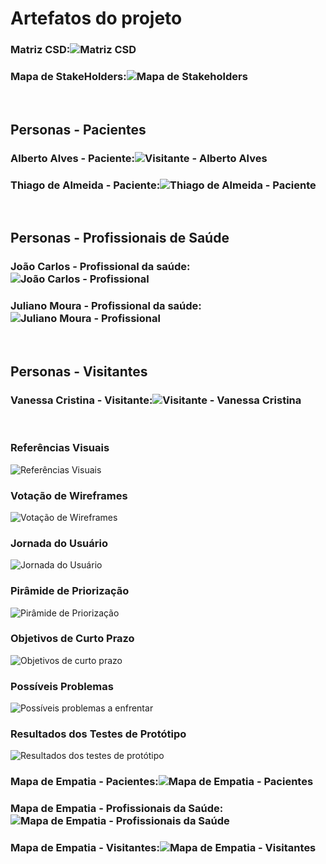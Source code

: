 # Artefatos do projeto

### Matriz CSD:![Matriz CSD](https://user-images.githubusercontent.com/90854484/136440853-7a29fe94-bff8-406c-abe6-32465d0b9162.jpg)
### Mapa de StakeHolders:![Mapa de Stakeholders](https://user-images.githubusercontent.com/90854484/136440859-a45a047c-1413-45ba-a19e-9d566088220c.jpg)

</br>

## Personas - Pacientes
### Alberto Alves - Paciente:![Visitante - Alberto Alves](https://user-images.githubusercontent.com/90854484/145900863-85228a6b-8820-45c4-b0bc-ac230be84678.jpg)
### Thiago de Almeida - Paciente:![Thiago de Almeida - Paciente](https://user-images.githubusercontent.com/90854484/145898365-9c6f7ddd-d7f4-4e17-a7ed-3fbde4f53800.jpg)

</br>

## Personas - Profissionais de Saúde
### João Carlos - Profissional da saúde:![João Carlos - Profissional](https://user-images.githubusercontent.com/90854484/145900200-628831d1-4239-4e92-8755-a575255c1941.jpg)
### Juliano Moura - Profissional da saúde:![Juliano Moura - Profissional](https://user-images.githubusercontent.com/90854484/145899614-46ee1809-f77b-4fbe-b0d7-663636e68f64.jpg)

</br>

## Personas - Visitantes
### Vanessa Cristina - Visitante:![Visitante - Vanessa Cristina](https://user-images.githubusercontent.com/90854484/145900509-3b83af21-3424-4459-b7fd-58a6e60d7f80.jpg)


</br>

### Referências Visuais
![Referências Visuais](https://user-images.githubusercontent.com/90854484/146049207-9d38598c-b0a2-4654-b3d2-dde5d8db22bd.jpg)

### Votação de Wireframes
![Votação de Wireframes](https://user-images.githubusercontent.com/90854484/146049327-2dd6e4f6-d6d1-4762-9883-039828abff10.jpg)

### Jornada do Usuário
![Jornada do Usuário](https://user-images.githubusercontent.com/90854484/146048477-e7c8cbd3-65ea-470f-aec1-bea0a1986fd8.jpg)

### Pirâmide de Priorização
![Pirâmide de Priorização](https://user-images.githubusercontent.com/90854484/146048585-067b0f19-08d9-4817-98a0-4f538c33d059.jpg)

### Objetivos de Curto Prazo
![Objetivos de curto prazo](https://user-images.githubusercontent.com/90854484/146048701-7e210fd0-9a66-4304-861d-234f9ea53f11.jpg)

### Possíveis Problemas
![Possíveis problemas a enfrentar](https://user-images.githubusercontent.com/90854484/146048903-8f14bada-8b5c-437a-88c0-e25e2f35e09f.jpg)

### Resultados dos Testes de Protótipo
![Resultados dos testes de protótipo](https://user-images.githubusercontent.com/90854484/146049101-cd6bd1c5-cd38-497e-8d43-e8ec8895bf82.jpg)


### Mapa de Empatia - Pacientes:![Mapa de Empatia - Pacientes](https://user-images.githubusercontent.com/90854484/136441110-cdd4f8fe-6513-4a0a-a7d8-3f62a12e8e51.jpg)
### Mapa de Empatia - Profissionais da Saúde:![Mapa de Empatia - Profissionais da Saúde](https://user-images.githubusercontent.com/90854484/136441123-80deaf29-64db-46fd-bfee-76761a9def8c.jpg)
### Mapa de Empatia - Visitantes:![Mapa de Empatia - Visitantes](https://user-images.githubusercontent.com/90854484/136441132-1ec7ab94-9375-4ce5-b531-14efef1a1f7a.jpg)




